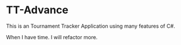 # TT-Advance

This is an Tournament Tracker Application using many features of C#.

When I have time. I will refactor more.
